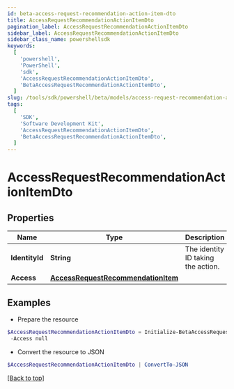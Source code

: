 ```yaml
---
id: beta-access-request-recommendation-action-item-dto
title: AccessRequestRecommendationActionItemDto
pagination_label: AccessRequestRecommendationActionItemDto
sidebar_label: AccessRequestRecommendationActionItemDto
sidebar_class_name: powershellsdk
keywords:
  [
    'powershell',
    'PowerShell',
    'sdk',
    'AccessRequestRecommendationActionItemDto',
    'BetaAccessRequestRecommendationActionItemDto',
  ]
slug: /tools/sdk/powershell/beta/models/access-request-recommendation-action-item-dto
tags:
  [
    'SDK',
    'Software Development Kit',
    'AccessRequestRecommendationActionItemDto',
    'BetaAccessRequestRecommendationActionItemDto',
  ]
---
```


# AccessRequestRecommendationActionItemDto

## Properties

| Name | Type | Description | Notes |
| --- | --- | --- | --- |
| **IdentityId** | **String** | The identity ID taking the action. | [required] |
| **Access** | [**AccessRequestRecommendationItem**](access-request-recommendation-item) |  | [required] |

## Examples

- Prepare the resource

```powershell
$AccessRequestRecommendationActionItemDto = Initialize-BetaAccessRequestRecommendationActionItemDto  -IdentityId 2c91808570313110017040b06f344ec9 `
 -Access null
```

- Convert the resource to JSON

```powershell
$AccessRequestRecommendationActionItemDto | ConvertTo-JSON
```

[[Back to top]](#)
